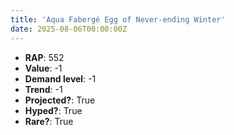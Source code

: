 ```yaml
---
title: 'Aqua Fabergé Egg of Never-ending Winter'
date: 2025-08-06T00:00:00Z
---
```

- **RAP**: 552
- **Value**: -1
- **Demand level**: -1
- **Trend**: -1
- **Projected?**: True
- **Hyped?**: True
- **Rare?**: True
